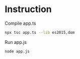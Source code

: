 # Instruction

Compile app.ts

```bash
npx tsc app.ts --lib es2015,dom
```

Run app.js


```bash
node app.js
```
